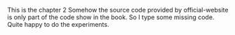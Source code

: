 This is the chapter 2
Somehow the source code provided by official-website is only part of the code show in the book.
So I type some missing code.
Quite happy to do the experiments.


